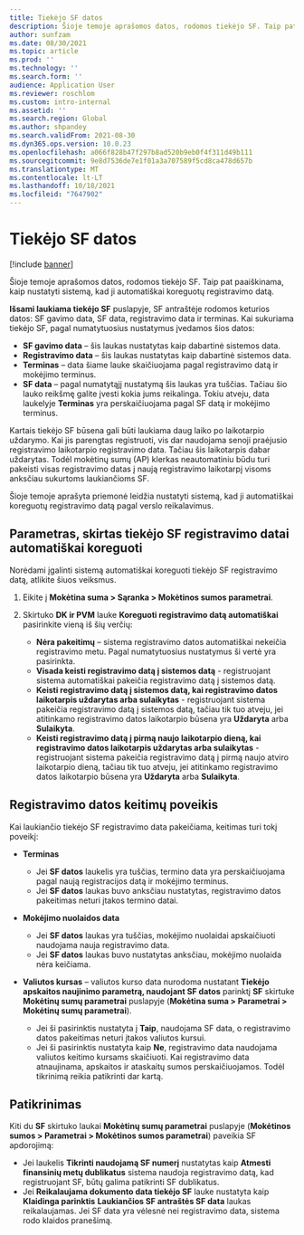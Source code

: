 ```yaml
---
title: Tiekėjo SF datos
description: Šioje temoje aprašomos datos, rodomos tiekėjo SF. Taip pat paaiškinama, kaip nustatyti sistemą, kad ji automatiškai koreguotų registravimo datą.
author: sunfzam
ms.date: 08/30/2021
ms.topic: article
ms.prod: ''
ms.technology: ''
ms.search.form: ''
audience: Application User
ms.reviewer: roschlom
ms.custom: intro-internal
ms.assetid: ''
ms.search.region: Global
ms.author: shpandey
ms.search.validFrom: 2021-08-30
ms.dyn365.ops.version: 10.0.23
ms.openlocfilehash: a066f828b47f297b8ad520b9eb0f4f311d49b111
ms.sourcegitcommit: 9e8d7536de7e1f01a3a707589f5cd8ca478d657b
ms.translationtype: MT
ms.contentlocale: lt-LT
ms.lasthandoff: 10/18/2021
ms.locfileid: "7647902"
---
```

# <a name="vendor-invoice-dates"></a>Tiekėjo SF datos

[!include [banner](../includes/banner.md)]

Šioje temoje aprašomos datos, rodomos tiekėjo SF. Taip pat paaiškinama, kaip nustatyti sistemą, kad ji automatiškai koreguotų registravimo datą.

**Išsami laukiama tiekėjo SF** puslapyje, SF antraštėje rodomos keturios datos: SF gavimo data, SF data, registravimo data ir terminas. Kai sukuriama tiekėjo SF, pagal numatytuosius nustatymus įvedamos šios datos:

- **SF gavimo data** – šis laukas nustatytas kaip dabartinė sistemos data.
- **Registravimo data** – šis laukas nustatytas kaip dabartinė sistemos data. 
- **Terminas** – data šiame lauke skaičiuojama pagal registravimo datą ir mokėjimo terminus.
- **SF data** – pagal numatytąjį nustatymą šis laukas yra tuščias. Tačiau šio lauko reikšmę galite įvesti kokia jums reikalinga. Tokiu atveju, data laukelyje **Terminas** yra perskaičiuojama pagal SF datą ir mokėjimo terminus.

Kartais tiekėjo SF būsena gali būti laukiama daug laiko po laikotarpio uždarymo. Kai jis parengtas registruoti, vis dar naudojama senoji praėjusio registravimo laikotarpio registravimo data. Tačiau šis laikotarpis dabar uždarytas. Todėl mokėtinų sumų (AP) klerkas neautomatiniu būdu turi pakeisti visas registravimo datas į naują registravimo laikotarpį visoms anksčiau sukurtoms laukiančioms SF.

Šioje temoje aprašyta priemonė leidžia nustatyti sistemą, kad ji automatiškai koreguotų registravimo datą pagal verslo reikalavimus.

## <a name="parameter-for-automatically-adjusting-the-vendor-invoice-posting-date"></a>Parametras, skirtas tiekėjo SF registravimo datai automatiškai koreguoti

Norėdami įgalinti sistemą automatiškai koreguoti tiekėjo SF registravimo datą, atlikite šiuos veiksmus.

1.  Eikite į **Mokėtina suma \> Sąranka \> Mokėtinos sumos parametrai**.
2.  Skirtuko **DK ir PVM** lauke **Koreguoti registravimo datą automatiškai** pasirinkite vieną iš šių verčių:

    - **Nėra pakeitimų** – sistema registravimo datos automatiškai nekeičia registravimo metu. Pagal numatytuosius nustatymus ši vertė yra pasirinkta.
    - **Visada keisti registravimo datą į sistemos datą** - registruojant sistema automatiškai pakeičia registravimo datą į sistemos datą.
    - **Keisti registravimo datą į sistemos datą, kai registravimo datos laikotarpis uždarytas arba sulaikytas** - registruojant sistema pakeičia registravimo datą į sistemos datą, tačiau tik tuo atveju, jei atitinkamo registravimo datos laikotarpio būsena yra **Uždaryta** arba **Sulaikyta**.
    - **Keisti registravimo datą į pirmą naujo laikotarpio dieną, kai registravimo datos laikotarpis uždarytas arba sulaikytas** - registruojant sistema pakeičia registravimo datą į pirmą naujo atviro laikotarpio dieną, tačiau tik tuo atveju, jei atitinkamo registravimo datos laikotarpio būsena yra **Uždaryta** arba **Sulaikyta**.

## <a name="impact-of-posting-date-changes"></a>Registravimo datos keitimų poveikis

Kai laukiančio tiekėjo SF registravimo data pakeičiama, keitimas turi tokį poveikį:

- **Terminas**

    - Jei **SF datos** laukelis yra tuščias, termino data yra perskaičiuojama pagal naują registracijos datą ir mokėjimo terminus.
    - Jei **SF datos** laukas buvo anksčiau nustatytas, registravimo datos pakeitimas neturi įtakos termino datai.

- **Mokėjimo nuolaidos data**

    - Jei **SF datos** laukas yra tuščias, mokėjimo nuolaidai apskaičiuoti naudojama nauja registravimo data.
    - Jei **SF datos** laukas buvo nustatytas anksčiau, mokėjimo nuolaida nėra keičiama.

- **Valiutos kursas** – valiutos kurso data nurodoma nustatant **Tiekėjo apskaitos naujinimo parametrą, naudojant SF datos** parinktį **SF** skirtuke **Mokėtinų sumų parametrai** puslapyje (**Mokėtina suma \> Parametrai \> Mokėtinų sumų parametrai**).

    - Jei ši pasirinktis nustatyta į **Taip**, naudojama SF data, o registravimo datos pakeitimas neturi įtakos valiutos kursui.
    - Jei ši pasirinktis nustatyta kaip **Ne**, registravimo data naudojama valiutos keitimo kursams skaičiuoti. Kai registravimo data atnaujinama, apskaitos ir ataskaitų sumos perskaičiuojamos. Todėl tikrinimą reikia patikrinti dar kartą.

## <a name="validation"></a>Patikrinimas

Kiti du **SF** skirtuko laukai **Mokėtinų sumų parametrai** puslapyje (**Mokėtinos sumos \> Parametrai \> Mokėtinos sumos parametrai**) paveikia SF apdorojimą:

- Jei laukelis **Tikrinti naudojamą SF numerį** nustatytas kaip **Atmesti finansinių metų dublikatus** sistema naudoja registravimo datą, kad registruojant SF, būtų galima patikrinti SF dublikatus.
- Jei **Reikalaujama dokumento data tiekėjo SF** lauke nustatyta kaip **Klaidinga parinktis** **Laukiančios SF antraštės SF data** laukas reikalaujamas. Jei SF data yra vėlesnė nei registravimo data, sistema rodo klaidos pranešimą.
